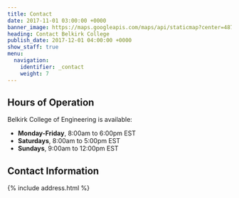 ```yaml
---
title: Contact
date: 2017-11-01 03:00:00 +0000
banner_image: https://maps.googleapis.com/maps/api/staticmap?center=487+university+ave,+new+york+city&zoom=12&scale=2&size=600x290&maptype=satellite&format=png&visual_refresh=true&markers=size:mid%7Ccolor:0xff0000%7Clabel:1%7C500+university+ave,+new+york+city
heading: Contact Belkirk College
publish_date: 2017-12-01 04:00:00 +0000
show_staff: true
menu:
  navigation:
    identifier: _contact
    weight: 7
---
```

## Hours of Operation
Belkirk College of Engineering is available:

- **Monday-Friday**, 8:00am to 6:00pm EST
- **Saturdays**, 8:00am to 5:00pm EST
- **Sundays**, 9:00am to 12:00pm EST

## Contact Information
{% include address.html %}
